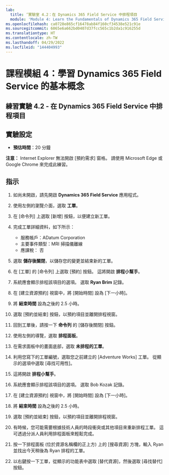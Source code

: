 ```yaml
---
lab:
  title: ‘實驗室 4.2：在 Dynamics 365 Field Service 中排程項目
  module: 'Module 4: Learn the Fundamentals of Dynamics 365 Field Service'
ms.openlocfilehash: ca0728e865cf16478ab84f160cf34538e521c91e
ms.sourcegitcommit: 6065e6a662bd0407d37fcc565c1b2da1c916255d
ms.translationtype: HT
ms.contentlocale: zh-TW
ms.lasthandoff: 04/29/2022
ms.locfileid: "144404993"
---
```

<a name="module-4-learn-the-fundamentals-of-dynamics-365-field-service"></a>課程模組 4：學習 Dynamics 365 Field Service 的基本概念
========================

## <a name="practice-lab-42---schedule-items-in-dynamics-365-field-service"></a>練習實驗 4.2 - 在 Dynamics 365 Field Service 中排程項目

## <a name="lab-setup"></a>實驗設定

  - **預估時間**：20 分鐘

  **注意：** Internet Explorer 無法開啟 [預約需求] 窗格。 請使用 Microsoft Edge 或 Google Chrome 來完成此練習。
  
## <a name="instructions"></a>指示

1.  如尚未開啟，請先開啟 **Dynamics 365 Field Service** 應用程式。  

2.  使用左側的瀏覽介面，選取 **工單**。

3.  在 [命令列] 上選取 [新增] 按鈕，以便建立新工單。

4.  完成工單詳細資料，如下所示：
    - 服務帳戶：ADatum Corporation
    - 主要事件類型：MRI 掃描儀離線
    - 應課稅： 否
    
5.  選取 **儲存後關閉**，以儲存您的變更並結束新的工單。

6.  在 [工單] 的 [命令列] 上選取 [預約] 按鈕。  這將開啟 **排程小幫手**。  

7.  系統應會顯示排程該項目的選項。  選取 **Ryan Brim** 記錄。

8.  在 [建立資源預約] 視窗中，將 [開始時間] 設為 [下一小時]。

9.  將 **結束時間** 設為之後的 2.5 小時。  

10. 選取 [預約並結束] 按鈕，以預約項目並離開排程視窗。  

11. 回到工單後，請按一下 **命令列** 的 [儲存後關閉] 按鈕。  

12. 使用左側的導覽，選取 **排程面板**。

13. 在需求面板中的畫面底部，選取 **未排程的工單**。

14. 利用您寫下的工單編號，選取您之前建立的 [Adventure Works] 工單。 從顯示的選項中選取 [尋找可用性]。  

15. 這將開啟 **排程小幫手**。  

16. 系統應會顯示排程該項目的選項。  選取 Bob Kozak 記錄。

17. 在 [建立資源預約] 視窗中，將 [開始時間] 設為 [下一小時]。

18. 將 **結束時間** 設為之後的 2.5 小時。
  
19. 選取 [預約並結束] 按鈕，以預約項目並離開排程視窗。 

20. 有時候，您可能需要根據技術人員的時段衝突或其他項目來重新排程工單。  這可透過分派人員利用排程面板來輕鬆完成。  

21. 按一下排程面板 (位於資源名稱欄的正上方) 上的 [搜尋資源] 方塊，輸入 Ryan 並找出今天稍後為 Ryan 排程的工單。  

22. 以右鍵按一下工單，從顯示的功能表中選取 [替代資源]，然後選取 [尋找替代] 按鈕。


